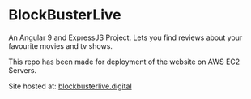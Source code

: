 # BlockBusterLive
An Angular 9 and ExpressJS Project. Lets you find reviews about your favourite movies and tv shows.

This repo has been made for deployment of the website on AWS EC2 Servers.

Site hosted at:
<a href="http://blockbusterlive.digital/">blockbusterlive.digital</a>
